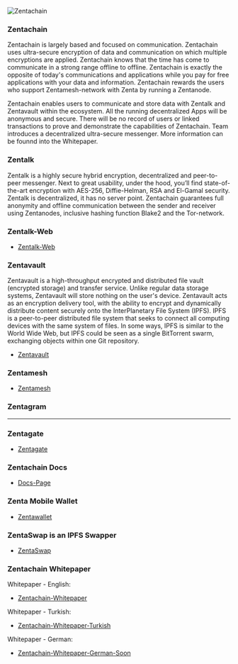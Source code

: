 ![Zentachain](Projectzentachain.png)

### Zentachain

Zentachain is largely based and focused on communication. Zentachain uses ultra-secure encryption of data and communication on which multiple encryptions are applied. Zentachain knows that the time has come to communicate in a strong range offline to offline. Zentachain is exactly the opposite of today's communications and applications while you pay for free applications with your data and information. Zentachain rewards the users who support Zentamesh-network with Zenta by running a Zentanode.

Zentachain enables users to communicate and store data with Zentalk and Zentavault within the ecosystem. All the running decentralized Apps will be anonymous and secure. There will be no record of users or linked transactions to prove and demonstrate the capabilities of Zentachain. Team introduces a decentralized ultra-secure messenger. More information can be founnd into the Whitepaper.

### Zentalk

Zentalk is a highly secure hybrid encryption, decentralized and peer-to-peer messenger. Next to great usability, under the hood, you’ll find state-of-the-art encryption with AES-256, Diffie-Helman, RSA and El-Gamal security. Zentalk is decentralized, it has no server point. Zentachain guarantees full anonymity and offline communication between the sender and receiver using Zentanodes, inclusive hashing function Blake2 and the Tor-network.

### Zentalk-Web

* [Zentalk-Web](https://zentalk.chat)

### Zentavault

Zentavault is a high-throughput encrypted and distributed file vault (encrypted storage) and transfer service. Unlike regular data storage systems, Zentavault will store nothing on the user's device. Zentavault acts as an encryption delivery tool, with the ability to encrypt and dynamically distribute content securely onto the InterPlanetary File System (IPFS). IPFS is a peer-to-peer distributed file system that seeks to connect all computing devices with the same system of files. In some ways, IPFS is similar to the World Wide Web, but IPFS could be seen as a single BitTorrent swarm, exchanging objects within one Git repository.

* [Zentavault](https://github.com/ZentaChain/Zentavault)

### Zentamesh

* [Zentamesh](https://github.com/ZentaChain/Zentamesh)

### Zentagram
--------
### Zentagate

* [Zentagate](https://github.com/ZentaChain/Zentamesh)

### Zentachain Docs

* [Docs-Page](https://github.com/ZentaChain/ZentaDocs)

### Zenta Mobile Wallet

* [Zentawallet](https://github.com/ZentaChain/Zentawallet)

### ZentaSwap is an IPFS Swapper

 * [ZentaSwap](https://github.com/ZentaChain/ZentaSwap)

### Zentachain Whitepaper

Whitepaper - English:

* [Zentachain-Whitepaper](https://zentachain.io/documents/Zentachain_Whitepaper.pdf)

Whitepaper - Turkish:

*  [Zentachain-Whitepaper-Turkish](https://zentachain.io/documents/ZentachainTurkishWhitepaper.pdf)

Whitepaper - German:

*  [Zentachain-Whitepaper-German-Soon]()

